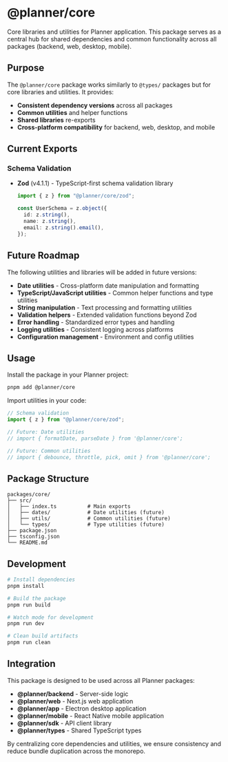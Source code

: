 # @planner/core

Core libraries and utilities for Planner application. This package serves as a central hub for shared dependencies and common functionality across all packages (backend, web, desktop, mobile).

## Purpose

The `@planner/core` package works similarly to `@types/` packages but for core libraries and utilities. It provides:

- **Consistent dependency versions** across all packages
- **Common utilities** and helper functions
- **Shared libraries** re-exports
- **Cross-platform compatibility** for backend, web, desktop, and mobile

## Current Exports

### Schema Validation

- **Zod** (v4.1.1) - TypeScript-first schema validation library

  ```typescript
  import { z } from "@planner/core/zod";

  const UserSchema = z.object({
    id: z.string(),
    name: z.string(),
    email: z.string().email(),
  });
  ```

## Future Roadmap

The following utilities and libraries will be added in future versions:

- **Date utilities** - Cross-platform date manipulation and formatting
- **TypeScript/JavaScript utilities** - Common helper functions and type utilities
- **String manipulation** - Text processing and formatting utilities
- **Validation helpers** - Extended validation functions beyond Zod
- **Error handling** - Standardized error types and handling
- **Logging utilities** - Consistent logging across platforms
- **Configuration management** - Environment and config utilities

## Usage

Install the package in your Planner project:

```bash
pnpm add @planner/core
```

Import utilities in your code:

```typescript
// Schema validation
import { z } from "@planner/core/zod";

// Future: Date utilities
// import { formatDate, parseDate } from '@planner/core';

// Future: Common utilities
// import { debounce, throttle, pick, omit } from '@planner/core';
```

## Package Structure

```
packages/core/
├── src/
│   ├── index.ts          # Main exports
│   ├── dates/            # Date utilities (future)
│   ├── utils/            # Common utilities (future)
│   └── types/            # Type utilities (future)
├── package.json
├── tsconfig.json
└── README.md
```

## Development

```bash
# Install dependencies
pnpm install

# Build the package
pnpm run build

# Watch mode for development
pnpm run dev

# Clean build artifacts
pnpm run clean
```

## Integration

This package is designed to be used across all Planner packages:

- **@planner/backend** - Server-side logic
- **@planner/web** - Next.js web application
- **@planner/app** - Electron desktop application
- **@planner/mobile** - React Native mobile application
- **@planner/sdk** - API client library
- **@planner/types** - Shared TypeScript types

By centralizing core dependencies and utilities, we ensure consistency and reduce bundle duplication across the monorepo.
